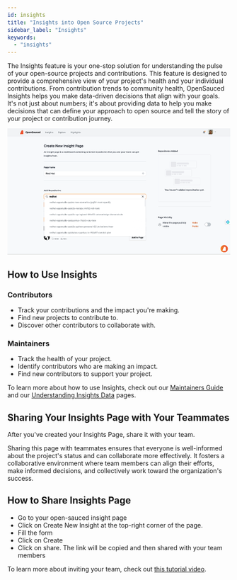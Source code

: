 ```yaml
---
id: insights
title: "Insights into Open Source Projects"
sidebar_label: "Insights"
keywords:
  - "insights"
---
```


The Insights feature is your one-stop solution for understanding the pulse of your open-source projects and contributions. This feature is designed to provide a comprehensive view of your project's health and your individual contributions. From contribution trends to community health, OpenSauced Insights helps you make data-driven decisions that align with your goals. It's not just about numbers; it's about providing data to help you make decisions that can define your approach to open source and tell the story of your project or contribution journey.

![insight-pages-demo](../../static/gif/insight-page-demo.gif)

## How to Use Insights

### Contributors

- Track your contributions and the impact you're making.
- Find new projects to contribute to.
- Discover other contributors to collaborate with.

### Maintainers

- Track the health of your project.
- Identify contributors who are making an impact.
- Find new contributors to support your project.

To learn more about how to use Insights, check out our [Maintainers Guide](../maintainers/maintainers-guide.md) and our [Understanding Insights Data](../maintainers/understanding-insights.md) pages.

## Sharing Your Insights Page with Your Teammates

After you've created your Insights Page, share it with your team.

Sharing this page with teammates ensures that everyone is well-informed about the project's status and can collaborate more effectively. It fosters a collaborative environment where team members can align their efforts, make informed decisions, and collectively work toward the organization's success.

## How to Share Insights Page

- Go to your open-sauced insight page
- Click on Create New Insight at the top-right corner of the page.
- Fill the form
- Click on Create 
- Click on share. The link will be copied and then shared with your team members

To learn more about inviting your team, check out [this tutorial video](https://www.youtube.com/watch?v=L5ztLP1O7BY).
